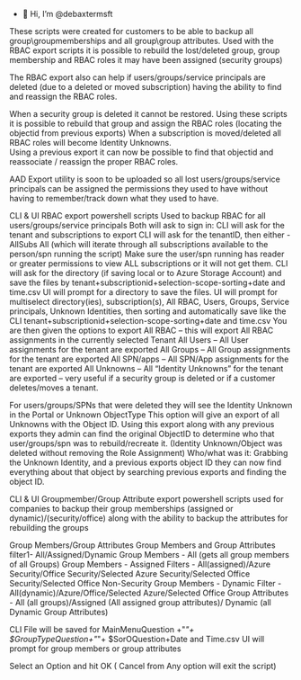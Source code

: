 - 👋 Hi, I’m @debaxtermsft

These scripts were created for customers to be able to backup all group\groupmemberships and all group\group attributes.
Used with the RBAC export scripts it is possible to rebuild the lost/deleted group, group membership and RBAC roles it may have been assigned (security groups)

The RBAC export also can help if users/groups/service principals are deleted (due to a deleted or moved subscription) having the ability to find and reassign the RBAC roles.

When a security group is deleted it cannot be restored.  Using these scripts it is possible to rebuild that group and assign the RBAC roles (locating the objectid from previous exports)
When a subscription is moved/deleted all RBAC roles will become Identity Unknowns.  
Using a previous export it can now be possible to find that objectid and reassociate / reassign the proper RBAC roles.

AAD Export utility is soon to be uploaded so all lost users/groups/service principals can be assigned the permissions they used to have without having to remember/track down what they used to have.

CLI & UI RBAC export powershell scripts
Used to backup RBAC for all users/groups/service principals
Both will ask to sign in:
CLI will ask for the tenant and subscriptions to export
CLI will ask for the tenantID, then either -AllSubs All (which will iterate through all subscriptions available to the person/spn running the script)  Make sure the user/spn running has reader or greater permissions to view ALL subscriptions or it will not get them.
CLI will ask for the directory (if saving local or to Azure Storage Account) and save the files by tenant+subscriptionid+selection-scope-sorting+date and time.csv
UI will prompt for a directory to save the files.
UI will prompt for multiselect directory(ies), subscription(s), All RBAC, Users, Groups, Service principals, Unknown Identities, then sorting and automatically save like the CLI
tenant+subscriptionid+selection-scope-sorting+date and time.csv
You are then given the options to export
All RBAC – this will export All RBAC assignments in the currently selected Tenant
All Users – All User assignments for the tenant are exported
All Groups – All Group assignments for the tenant are exported
All SPN/apps – All SPN/App assignments for the tenant are exported
All Unknowns – All “Identity Unknowns” for the tenant are exported – very useful if a security group is deleted or if a customer deletes/moves a tenant. 

For users/groups/SPNs that were deleted they will see the Identity Unknown in the Portal or Unknown ObjectType
This option will give an export of all Unknowns with the Object ID.
Using this export along with any previous exports they admin can find the original ObjectID to determine who that user/groups/spn was to rebuild/recreate it.
(Identity Unknown/Object was deleted without removing the Role Assignment) Who/what was it:
Grabbing the Unknown Identity, and a previous exports object ID they can now find everything about that object by searching previous exports and finding the object ID.

CLI & UI Groupmember/Group Attribute export powershell scripts
used for companies to backup their group memberships (assigned or dynamic)/(security/office) 
along with the ability to backup the attributes for rebuilding the groups

Group Members/Group Attributes
Group Members and Group Attributes filter1- All/Assigned/Dynamic
Group Members - All (gets all group members of all Groups)
Group Members - Assigned Filters - All(assigned)/Azure Security/Office Security/Selected Azure Security/Selected Office Security/Selected Office Non-Security
Group Members - Dynamic Filter - All(dynamic)/Azure/Office/Selected Azure/Selected Office
Group Attributes - All (all groups)/Assigned (All assigned group attributes)/ Dynamic (all Dynamic Group Attributes)

CLI File will be saved for MainMenuQuestion +"_"+ $GroupTypeQuestion+"_"+ $SorOQuestion+Date and Time.csv
UI will prompt for group members or group attributes

Select an Option and hit OK ( Cancel from Any option will exit the script)
<!---
debaxtermsft/debaxtermsft is a ✨ special ✨ repository because its `README.md` (this file) appears on your GitHub profile.
You can click the Preview link to take a look at your changes.
--->
